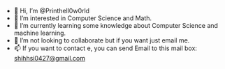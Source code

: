 - 👋 Hi, I’m @Printhell0w0rld
- 👀 I’m interested in Computer Science and Math.
- 🌱 I’m currently learning some knowledge about Computer Science and machine learning.
- 💞️ I’m not looking to collaborate but if you want just email me.
- 📫 If you want to contact e, you can send Email to this mail box: shihhsi0427@gmail.com
<!---
Printhell0w0rld/Printhell0w0rld is a ✨ special ✨ repository because its `README.md` (this file) appears on your GitHub profile.
You can click the Preview link to take a look at your changes.
--->
